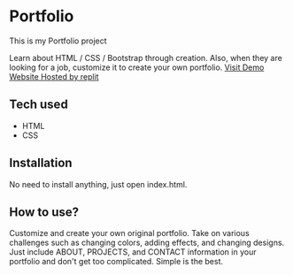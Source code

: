 # Portfolio

This is my Portfolio project

 Learn about HTML / CSS / Bootstrap through creation. Also, when they are looking for a job, customize it to create your own portfolio.
[Visit Demo Website Hosted by replit](https://myportfolio.kaelin-waynemoz.repl.co)
## Tech used
* HTML
* CSS
## Installation
No need to install anything, just open index.html.
## How to use?
Customize and create your own original portfolio. Take on various challenges such as changing colors, adding effects, and changing designs. Just include ABOUT, PROJECTS, and CONTACT information in your portfolio and don't get too complicated. Simple is the best.
